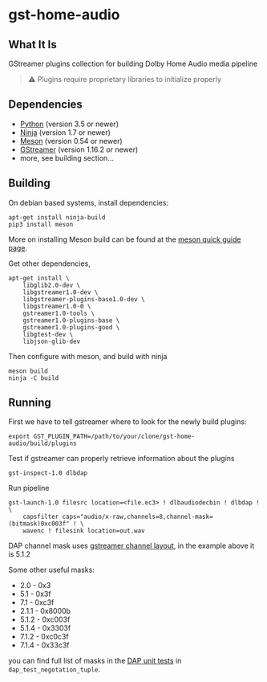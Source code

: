 # gst-home-audio

## What It Is
GStreamer plugins collection for building Dolby Home Audio media pipeline

> :warning: Plugins require proprietary libraries to initialize properly

## Dependencies
 - [Python](https://python.org) (version 3.5 or newer)
 - [Ninja](https://ninja-build.org) (version 1.7 or newer)
 - [Meson](https://mesonbuild.com/) (version 0.54 or newer)
 - [GStreamer](https://gstreamer.freedesktop.org/) (version 1.16.2 or newer)
 - more, see building section...

## Building
On debian based systems, install dependencies:
```console
apt-get install ninja-build
pip3 install meson
```

More on installing Meson build can be found at the
[meson quick guide page](https://mesonbuild.com/Quick-guide.html).

Get other dependencies,
```console
apt-get install \
    libglib2.0-dev \
    libgstreamer1.0-dev \
    libgstreamer-plugins-base1.0-dev \
    libgstreamer1.0-0 \
    gstreamer1.0-tools \
    gstreamer1.0-plugins-base \
    gstreamer1.0-plugins-good \
    libgtest-dev \
    libjson-glib-dev
```

Then configure with meson, and build with ninja
```console
meson build
ninja -C build
```

## Running
First we have to tell gstreamer where to look for the newly build plugins:
```console
export GST_PLUGIN_PATH=/path/to/your/clone/gst-home-audio/build/plugins
```

Test if gstreamer can properly retrieve information about the plugins
```console
gst-inspect-1.0 dlbdap
```

Run pipeline
```console
gst-launch-1.0 filesrc location=<file.ec3> ! dlbaudiodecbin ! dlbdap ! \
    capsfilter caps="audio/x-raw,channels=8,channel-mask=(bitmask)0xc003f" ! \
    wavenc ! filesink location=out.wav
```

DAP channel mask uses [gstreamer channel layout](https://gstreamer.freedesktop.org/documentation/audio/gstaudiochannels.html?gi-language=c#GstAudioChannelPosition), 
in the example above it is 5.1.2

Some other useful masks:
- 2.0 - 0x3
- 5.1 - 0x3f 
- 7.1 - 0xc3f 
- 2.1.1 - 0x8000b
- 5.1.2 - 0xc003f 
- 5.1.4 - 0x3303f 
- 7.1.2 - 0xc0c3f 
- 7.1.4 - 0x33c3f 

you can find full list of masks in the [DAP unit tests](tests/check/elements/dlbdap.c)
in `dap_test_negotation_tuple`.
